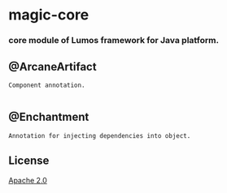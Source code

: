 # magic-core

### core module of Lumos framework for Java platform.

## @ArcaneArtifact
``` 
Component annotation.
 
```

## @Enchantment
``` 
Annotation for injecting dependencies into object.
```

 
## License

[Apache 2.0](https://choosealicense.com/licenses/apache-2.0/)